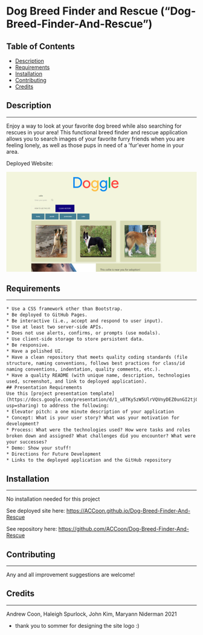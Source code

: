 # **Dog Breed Finder and Rescue (“Dog-Breed-Finder-And-Rescue”)**

## Table of Contents

* [Description](#description)
* [Requirements](#requirements)
* [Installation](#installation)
* [Contributing](#contributing)
* [Credits](#credits)

## Description
---
Enjoy a way to look at your favorite dog breed while also searching for rescues in your area! This functional breed finder and rescue application allows you to search images of your favorite furry friends when you are feeling lonely, as well as those pups in need of a 'fur'ever home in your area.

Deployed Website: 

![Dog Breed Finder and Rescue](/assets/images/dogglesite.png)

## Requirements 
---
```
* Use a CSS framework other than Bootstrap.
* Be deployed to GitHub Pages.
* Be interactive (i.e., accept and respond to user input).
* Use at least two server-side APIs.
* Does not use alerts, confirms, or prompts (use modals).
* Use client-side storage to store persistent data.
* Be responsive.
* Have a polished UI.
* Have a clean repository that meets quality coding standards (file structure, naming conventions, follows best practices for class/id naming conventions, indentation, quality comments, etc.).
* Have a quality README (with unique name, description, technologies used, screenshot, and link to deployed application).
## Presentation Requirements
Use this [project presentation template](https://docs.google.com/presentation/d/1_u8TKy5zW5UlrVQVnyDEZ0unGI2tjQPDEpA0FNuBKAw/edit?usp=sharing) to address the following: 
* Elevator pitch: a one minute description of your application
* Concept: What is your user story? What was your motivation for development?
* Process: What were the technologies used? How were tasks and roles broken down and assigned? What challenges did you encounter? What were your successes?
* Demo: Show your stuff!
* Directions for Future Development
* Links to the deployed application and the GitHub repository
```

## Installation
---
No installation needed for this project

See deployed site here: https://ACCoon.github.io/Dog-Breed-Finder-And-Rescue

See repository here: https://github.com/ACCoon/Dog-Breed-Finder-And-Rescue
## Contributing
---

Any and all improvement suggestions are welcome! 


## Credits
---
Andrew Coon, Haleigh Spurlock, John Kim, Maryann Niderman 2021

- thank you to sommer for designing the site logo :)